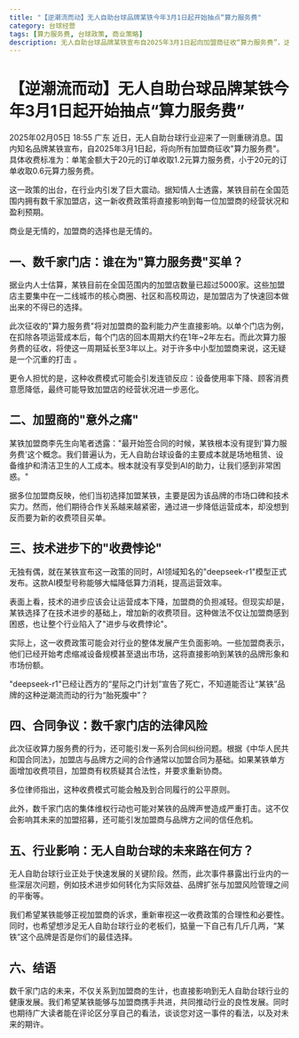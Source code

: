 ```yaml
---
title: "【逆潮流而动】无人自助台球品牌某铁今年3月1日起开始抽点“算力服务费"
category: 台球经营
tags: [算力服务费, 台球政策, 商业策略]
description: 无人自助台球品牌某铁宣布自2025年3月1日起向加盟商征收“算力服务费”，这一政策在行业内引起震动。该费用将直接影响加盟商的盈利预期，延长回本周期，并可能引发设备使用率下降及顾客消费意愿降低等问题。此外，此收费模式还可能导致合同纠纷及集体维权行动，对品牌形象和市场份额造成负面影响。面对技术进步与收费悖论，某铁需重新评估政策合理性，以维护行业健康发展。
---
```

# 【逆潮流而动】无人自助台球品牌某铁今年3月1日起开始抽点“算力服务费”
2025年02月05日 18:55 广东 近日，无人自助台球行业迎来了一则重磅消息。国内知名品牌某铁宣布，自2025年3月1日起，将向所有加盟商征收"算力服务费"。具体收费标准为：单笔金额大于20元的订单收取1.2元算力服务费，小于20元的订单收取0.6元算力服务费。

这一政策的出台，在行业内引发了巨大震动。据知情人士透露，某铁目前在全国范围内拥有数千家加盟店，这一新收费政策将直接影响到每一位加盟商的经营状况和盈利预期。

商业是无情的，加盟商的选择也是无情的。

## 一、数千家门店：谁在为"算力服务费"买单？

据业内人士估算，某铁目前在全国范围内的加盟店数量已超过5000家。这些加盟店主要集中在一二线城市的核心商圈、社区和高校周边，是加盟店为了快速回本做出来的不得已的选择。

此次征收的"算力服务费"将对加盟商的盈利能力产生直接影响。以单个门店为例，在扣除各项运营成本后，每个门店的回本周期大约在1年~2年左右。而此次算力服务费的征收，将使这一周期延长至3年以上。对于许多中小型加盟商来说，这无疑是一个沉重的打击 。

更令人担忧的是，这种收费模式可能会引发连锁反应：设备使用率下降、顾客消费意愿降低，最终可能导致加盟店的经营状况进一步恶化。

## 二、加盟商的"意外之痛"

某铁加盟商李先生向笔者透露："最开始签合同的时候，某铁根本没有提到'算力服务费'这个概念。我们普遍认为，无人自助台球设备的主要成本就是场地租赁、设备维护和清洁卫生的人工成本。根本就没有享受到AI的助力，让我们感到非常困惑。"

据多位加盟商反映，他们当初选择加盟某铁，主要是因为该品牌的市场口碑和技术实力。然而，他们期待合作关系越来越紧密，通过进一步降低运营成本，却没想到反而要为新的收费项目买单。

## 三、技术进步下的"收费悖论"

无独有偶，就在某铁宣布这一政策的同时，AI领域知名的"deepseek-r1"模型正式发布。这款AI模型号称能够大幅降低算力消耗，提高运营效率。

表面上看，技术的进步应该会让运营成本下降，加盟商的负担减轻。但现实却是，某铁选择了在技术进步的基础上，增加新的收费项目。这种做法不仅让加盟商感到困惑，也让整个行业陷入了"进步与收费悖论"。

实际上，这一收费政策可能会对行业的整体发展产生负面影响。一些加盟商表示，他们已经开始考虑缩减设备规模甚至退出市场，这将直接影响到某铁的品牌形象和市场份额。

"deepseek-r1"已经让西方的“星际之门计划”宣告了死亡，不知道能否让“某铁”品牌的这种逆潮流而动的行为“胎死腹中”？

## 四、合同争议：数千家门店的法律风险

此次征收算力服务费的行为，还可能引发一系列合同纠纷问题。根据《中华人民共和国合同法》，加盟店与品牌方之间的合作通常以加盟合同为基础。如果某铁单方面增加收费项目，加盟商有权质疑其合法性，并要求重新协商。

多位律师指出，这种收费模式可能会触及到合同履行的公平原则。

此外，数千家门店的集体维权行动也可能对某铁的品牌声誉造成严重打击。这不仅会影响其未来的加盟招募，还可能引发加盟商与品牌方之间的信任危机。

## 五、行业影响：无人自助台球的未来路在何方？

无人自助台球行业正处于快速发展的关键阶段。然而，此次事件暴露出行业内的一些深层次问题，例如技术进步如何转化为实际效益、品牌扩张与加盟风险管理之间的平衡等。

我们希望某铁能够正视加盟商的诉求，重新审视这一收费政策的合理性和必要性。同时，也希望想涉足无人自助台球行业的老板们，掂量一下自己有几斤几两，“某铁”这个品牌是否是你们的最佳选择。

## 六、结语

数千家门店的未来，不仅关系到加盟商的生计，也直接影响到无人自助台球行业的健康发展。我们希望某铁能够与加盟商携手共进，共同推动行业的良性发展。同时也期待广大读者能在评论区分享自己的看法，谈谈您对这一事件的看法，以及对未来的期许。
